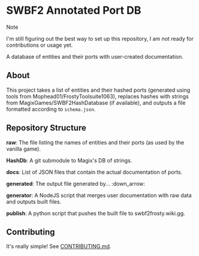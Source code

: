 # SWBF2 Annotated Port DB

> [!NOTE]
>
> I'm still figuring out the best way to set up this repository, I am not ready for contributions or usage yet.

A database of entities and their ports with user-created documentation.

## About

This project takes a list of entities and their hashed ports (generated using tools from Mophead01/FrostyToolsuite1063), replaces hashes with strings from MagixGames/SWBF2HashDatabase (if available), and outputs a file formatted according to `schema.json`.

## Repository Structure

**raw**: The file listing the names of entities and their ports (as used by the vanilla game).

**HashDb**: A git submodule to Magix's DB of strings.

**docs**: List of JSON files that contain the actual documentation of ports.

**generated**: The output file generated by... :down_arrow:

**generator**: A NodeJS script that merges user documentation with raw data and outputs built files.

**publish**: A python script that pushes the built file to swbf2frosty.wiki.gg.

## Contributing

It's really simple! See [CONTRIBUTING.md](./.github/CONTRIBUTING.md).
